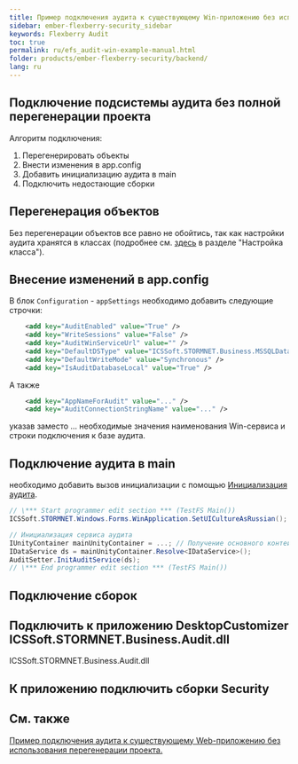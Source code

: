 ```yaml
---
title: Пример подключения аудита к существующему Win-приложению без использования перегенерации проекта. 
sidebar: ember-flexberry-security_sidebar
keywords: Flexberry Audit
toc: true
permalink: ru/efs_audit-win-example-manual.html
folder: products/ember-flexberry-security/backend/
lang: ru
---
```


## Подключение подсистемы аудита без полной перегенерации проекта

Алгоритм подключения:

1. Перегенерировать объекты
2. Внести изменения в app.config
3. Добавить инициализацию аудита в main
4. Подключить недостающие сборки

## Перегенерация объектов

Без перегенерации объектов все равно не обойтись, так как настройки аудита хранятся в классах (подробнее см. [здесь](fa_audit-web.html) в разделе "Настройка класса").

## Внесение изменений в app.config

В блок `Configuration` - `appSettings` необходимо добавить следующие строчки:

```xml
    <add key="AuditEnabled" value="True" />
    <add key="WriteSessions" value="False" />
    <add key="AuditWinServiceUrl" value="" />
    <add key="DefaultDSType" value="ICSSoft.STORMNET.Business.MSSQLDataService, ICSSoft.STORMNET.Business.MSSQLDataService" />
    <add key="DefaultWriteMode" value="Synchronous" />
    <add key="IsAuditDatabaseLocal" value="True" />
```

А также

```xml
    <add key="AppNameForAudit" value="..." />
    <add key="AuditConnectionStringName" value="..." />
```

указав заместо ... необходимые значения наименования Win-сервиса и строки подключения к базе аудита.

## Подключение аудита в main

необходимо добавить вызов инициализации с помощью [Инициализация аудита](efs_audit-setter.html).

```csharp
// \*** Start programmer edit section *** (TestFS Main())
ICSSoft.STORMNET.Windows.Forms.WinApplication.SetUICultureAsRussian();

// Инициализация сервиса аудита
IUnityContainer mainUnityContainer = ...; // Получение основного контейнера для работы с Unity.
IDataService ds = mainUnityContainer.Resolve<IDataService>();
AuditSetter.InitAuditService(ds); 
// \*** End programmer edit section *** (TestFS Main())
```

## Подключение сборок

## Подключить к приложению DesktopCustomizer ICSSoft.STORMNET.Business.Audit.dll

ICSSoft.STORMNET.Business.Audit.dll

## К приложению подключить сборки Security

## См. также

[Пример подключения аудита к существующему Web-приложению без использования перегенерации проекта.](fa_audit-web-example-manual.html)

